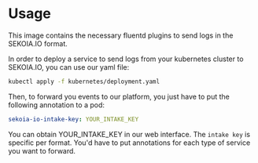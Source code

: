 # Usage

This image contains the necessary fluentd plugins to send logs in the SEKOIA.IO
format.

In order to deploy a service to send logs from your kubernetes cluster to
SEKOIA.IO, you can use our yaml file:

```bash
kubectl apply -f kubernetes/deployment.yaml
```

Then, to forward you events to our platform, you just have to put the following
annotation to a pod: 

```yaml
sekoia-io-intake-key: YOUR_INTAKE_KEY
```

You can obtain YOUR_INTAKE_KEY in our web interface. The `intake key` is
specific per format. You'd have to put annotations for each type of service you
want to forward.
